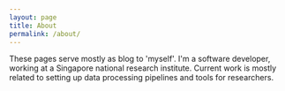 ```yaml
---
layout: page
title: About
permalink: /about/
---
```


These pages serve mostly as blog to 'myself'. I'm a software developer, working at a Singapore national research institute. Current work is mostly related to setting up data processing pipelines and tools for researchers.